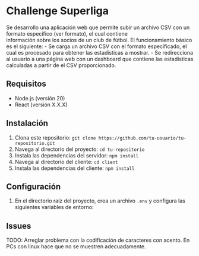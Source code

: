 # Challenge Superliga

Se desarrollo una aplicación web que permite subir un archivo CSV con un formato específico (ver formato), el cual contiene  
información sobre los socios de un club de fútbol. El funcionamiento básico es el siguiente:
    - Se carga un archivo CSV con el formato especificado, el cual es procesado para obtener las estadísticas a mostrar.
    - Se redirecciona al usuario a una página web con un dashboard que contiene las estadisticas calculadas
      a partir de el CSV proporcionado. 

## Requisitos


- Node.js (versión 20)
- React (versión X.X.X)

## Instalación

1. Clona este repositorio: `git clone https://github.com/tu-usuario/tu-repositorio.git`
2. Navega al directorio del proyecto: `cd tu-repositorio`
3. Instala las dependencias del servidor: `npm install`
4. Navega al directorio del cliente: `cd client`
5. Instala las dependencias del cliente: `npm install`

## Configuración

1. En el directorio raíz del proyecto, crea un archivo `.env` y configura las siguientes variables de entorno:

## Issues

TODO: Arreglar problema con la codificación de caracteres con acento. En PCs con linux hace que no se muestren adecuadamente.